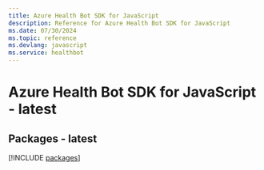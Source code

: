 ```yaml
---
title: Azure Health Bot SDK for JavaScript
description: Reference for Azure Health Bot SDK for JavaScript
ms.date: 07/30/2024
ms.topic: reference
ms.devlang: javascript
ms.service: healthbot
---
```

# Azure Health Bot SDK for JavaScript - latest
## Packages - latest
[!INCLUDE [packages](health-bot-index.md)]